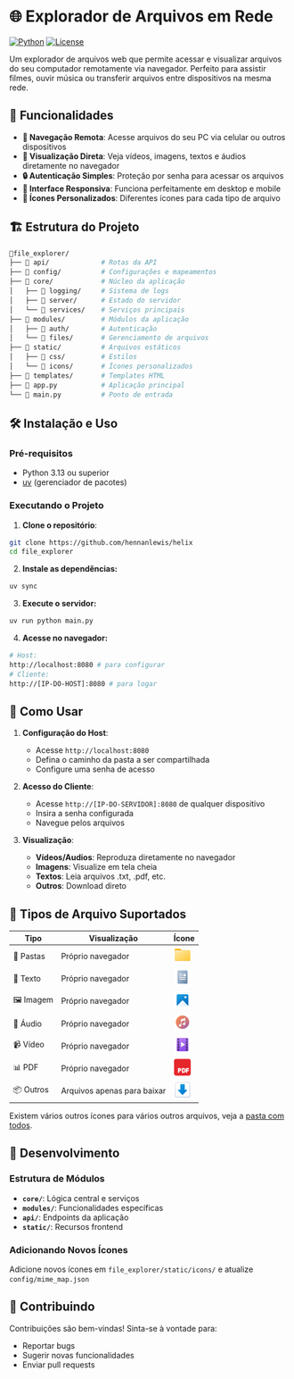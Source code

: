# 🌐 Explorador de Arquivos em Rede

[![Python](https://img.shields.io/badge/Python-3.8+-blue.svg)](https://python.org)
[![License](https://img.shields.io/badge/License-MIT-green.svg)](LICENSE)

Um explorador de arquivos web que permite acessar e visualizar arquivos do seu computador remotamente via navegador. Perfeito para assistir filmes, ouvir música ou transferir arquivos entre dispositivos na mesma rede.

## 🚀 Funcionalidades

- **📁 Navegação Remota**: Acesse arquivos do seu PC via celular ou outros dispositivos
- **🎥 Visualização Direta**: Veja vídeos, imagens, textos e áudios diretamente no navegador
- **🔒 Autenticação Simples**: Proteção por senha para acessar os arquivos
- **📱 Interface Responsiva**: Funciona perfeitamente em desktop e mobile
- **🎨 Ícones Personalizados**: Diferentes ícones para cada tipo de arquivo

## 🏗️ Estrutura do Projeto

```bash
📁file_explorer/
├── 📁 api/             # Rotas da API
├── 📁 config/          # Configurações e mapeamentos
├── 📁 core/            # Núcleo da aplicação
│   ├── 📁 logging/     # Sistema de logs
│   ├── 📁 server/      # Estado do servidor
│   └── 📁 services/    # Serviços principais
├── 📁 modules/         # Módulos da aplicação
│   ├── 📁 auth/        # Autenticação
│   └── 📁 files/       # Gerenciamento de arquivos
├── 📁 static/          # Arquivos estáticos
│   ├── 📁 css/         # Estilos
│   └── 📁 icons/       # Ícones personalizados
├── 📁 templates/       # Templates HTML
├── 📄 app.py           # Aplicação principal
└── 📄 main.py          # Ponto de entrada
```

## 🛠️ Instalação e Uso

### Pré-requisitos
- Python 3.13 ou superior
- [uv](https://docs.astral.sh/uv/getting-started/installation/) (gerenciador de pacotes)

### Executando o Projeto

1. **Clone o repositório**:
```bash
git clone https://github.com/hennanlewis/helix
cd file_explorer
```

2. **Instale as dependências:**
```bash
uv sync
```

3. **Execute o servidor:**
```bash
uv run python main.py
```

4. **Acesse no navegador:**
```bash
# Host: 
http://localhost:8080 # para configurar
# Cliente:
http://[IP-DO-HOST]:8080 # para logar
```

## 📸 Como Usar

1. **Configuração do Host**:
    - Acesse `http://localhost:8080`
    - Defina o caminho da pasta a ser compartilhada
    - Configure uma senha de acesso
2. **Acesso do Cliente**:
    - Acesse `http://[IP-DO-SERVIDOR]:8080` de qualquer dispositivo
    - Insira a senha configurada
    - Navegue pelos arquivos

3. **Visualização**:
    - **Vídeos/Audios**: Reproduza diretamente no navegador
    - **Imagens**: Visualize em tela cheia
    - **Textos**: Leia arquivos .txt, .pdf, etc.
    - **Outros**: Download direto


## 🎯 Tipos de Arquivo Suportados
| Tipo                    | Visualização   | Ícone                                                                       |
| ----------------------- | -------------- | --------------------------------------------------------------------------- |
| 📁 Pastas               | Próprio navegador | <img src="file_explorer/static/icons/folder.png" width="32" height="32" alt="Pastas">   |
| 📄 Texto                | Próprio navegador | <img src="file_explorer/static/icons/text-file.png" width="32" height="32" alt="Texto">   |
| 🖼️ Imagem               | Próprio navegador | <img src="file_explorer/static/icons/image-file.png" width="32" height="32" alt="Imagem"> |
| 🎵 Áudio                | Próprio navegador | <img src="file_explorer/static/icons/audio-file.png" width="32" height="32" alt="Áudio">  |
| 📹 Vídeo                | Próprio navegador | <img src="file_explorer/static/icons/video-file.png" width="32" height="32" alt="Vídeo">  |
| 📊 PDF                  | Próprio navegador | <img src="file_explorer/static/icons/svg/pdf-file.svg" width="32" height="32" alt="PDF">  |
| 📦 Outros | Arquivos apenas para baixar     | <img src="file_explorer/static/icons/file.png" width="32" height="32" alt="Arquivos mais gerais">      |

Existem vários outros ícones para vários outros arquivos, veja a [pasta com todos](file_explorer/static/icons/).


## 🔧 Desenvolvimento

### Estrutura de Módulos
- **`core/`**: Lógica central e serviços
- **`modules/`**: Funcionalidades específicas
- **`api/`**: Endpoints da aplicação
- **`static/`**: Recursos frontend

### Adicionando Novos Ícones

Adicione novos ícones em `file_explorer/static/icons/` e atualize `config/mime_map.json`

## 🤝 Contribuindo
Contribuições são bem-vindas! Sinta-se à vontade para:
- Reportar bugs
- Sugerir novas funcionalidades
- Enviar pull requests
